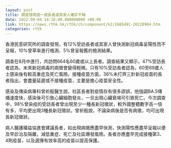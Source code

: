 ```yaml
---
layout: post
title: 調查發現逾一成長者或其家人確診不報
date: 2022-09-04 14:16:00.000000000 +08:00
link: https://news.rthk.hk/rthk/ch/component/k2/1665491-20220904.htm
categories: rthk
---
```


香港民意研究所的調查發現，有12%受訪長者或其家人曾快測新冠病毒呈陽性而不呈報，10%曾草率進行檢測、5%曾呈報舊的檢測結果。

調查在8月中進行，共訪問664名60歲或以上長者。調查結果又顯示，47%受訪長者認為，未來新冠病毒的病徵會變得輕微。只有10%受訪長者認為，60至69歲人士感染後有較高重症及死亡風險。接種疫苗方面，36%未打齊三針新冠疫苗的長者指出，會盡量延遲或不接種疫苗，主要是擔心疫苗安全性。

感染及傳染病專科曾祈殷醫生說，社區長者對疫情存有很多謬誤，他強調BA.5傳播速度快，感染後可引致心臟細胞發炎，一旦出現心臟衰竭可引致死亡。今次調查中，98%曾染疫的受訪長者曾出現至少一種長新冠徵狀，較外國整體數字高一倍有多，平均更出現3種長新冠徵狀。曾祈殷說，不論染病後是否有病徵，均可出現長新冠徵狀。

病人醫護權益協進會建議長者，如出現病徵應盡早快測，快測陽性應盡早呈報以便及早診治及隔離，減低重症、死亡及社區爆發風險。長者亦應盡早完成接種第3、4劑疫苗，以及選擇有效率高的疫苗以提高保護。
